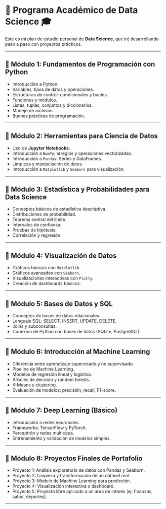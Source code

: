 # 📘 Programa Académico de Data Science 🎓

Este es mi plan de estudio personal de **Data Science**, que iré desarrollando paso a paso con proyectos prácticos.  

---

## 🔹 Módulo 1: Fundamentos de Programación con Python
- Introducción a Python.
- Variables, tipos de datos y operaciones.
- Estructuras de control: condicionales y bucles.
- Funciones y módulos.
- Listas, tuplas, conjuntos y diccionarios.
- Manejo de archivos.
- Buenas prácticas de programación.

---

## 🔹 Módulo 2: Herramientas para Ciencia de Datos
- Uso de **Jupyter Notebooks**.
- Introducción a `NumPy`: arreglos y operaciones vectorizadas.
- Introducción a `Pandas`: Series y DataFrames.
- Limpieza y manipulación de datos.
- Introducción a `Matplotlib` y `Seaborn` para visualización.

---

## 🔹 Módulo 3: Estadística y Probabilidades para Data Science
- Conceptos básicos de estadística descriptiva.
- Distribuciones de probabilidad.
- Teorema central del límite.
- Intervalos de confianza.
- Pruebas de hipótesis.
- Correlación y regresión.

---

## 🔹 Módulo 4: Visualización de Datos
- Gráficos básicos con `Matplotlib`.
- Gráficos avanzados con `Seaborn`.
- Visualizaciones interactivas con `Plotly`.
- Creación de dashboards básicos.

---

## 🔹 Módulo 5: Bases de Datos y SQL
- Conceptos de bases de datos relacionales.
- Lenguaje SQL: SELECT, INSERT, UPDATE, DELETE.
- Joins y subconsultas.
- Conexión de Python con bases de datos (SQLite, PostgreSQL).

---

## 🔹 Módulo 6: Introducción al Machine Learning
- Diferencia entre aprendizaje supervisado y no supervisado.
- Pipeline de Machine Learning.
- Modelos de regresión lineal y logística.
- Árboles de decisión y random forests.
- K-Means y clustering.
- Evaluación de modelos: precisión, recall, F1-score.

---

## 🔹 Módulo 7: Deep Learning (Básico)
- Introducción a redes neuronales.
- Frameworks: TensorFlow y PyTorch.
- Perceptrón y redes multicapa.
- Entrenamiento y validación de modelos simples.

---

## 🔹 Módulo 8: Proyectos Finales de Portafolio
- Proyecto 1: Análisis exploratorio de datos con Pandas y Seaborn.
- Proyecto 2: Limpieza y transformación de un dataset real.
- Proyecto 3: Modelo de Machine Learning para predicción.
- Proyecto 4: Visualización interactiva o dashboard.
- Proyecto 5: Proyecto libre aplicado a un área de interés (ej. finanzas, salud, deportes).

---


